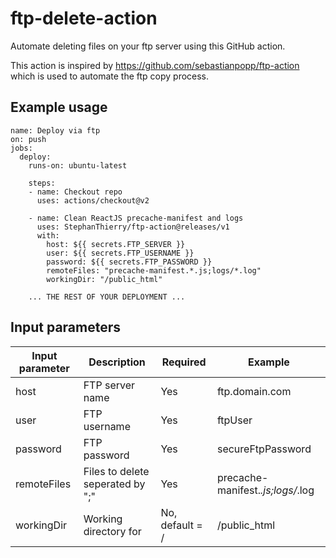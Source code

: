 # ftp-delete-action
Automate deleting files on your ftp server using this GitHub action.

This action is inspired by https://github.com/sebastianpopp/ftp-action which is used to automate the ftp copy process.  

## Example usage

```
name: Deploy via ftp
on: push
jobs:
  deploy:
    runs-on: ubuntu-latest

    steps:
    - name: Checkout repo 
      uses: actions/checkout@v2
      
    - name: Clean ReactJS precache-manifest and logs
      uses: StephanThierry/ftp-action@releases/v1
      with:
        host: ${{ secrets.FTP_SERVER }}
        user: ${{ secrets.FTP_USERNAME }}
        password: ${{ secrets.FTP_PASSWORD }}
        remoteFiles: "precache-manifest.*.js;logs/*.log"
        workingDir: "/public_html"

    ... THE REST OF YOUR DEPLOYMENT ...  

```

## Input parameters

Input parameter | Description | Required | Example
--- | --- | --- | ---
host | FTP server name | Yes | ftp.domain.com
user | FTP username | Yes | ftpUser
password | FTP password | Yes | secureFtpPassword
remoteFiles | Files to delete seperated by ";" | Yes | precache-manifest.*.js;logs/*.log
workingDir | Working directory for   | No, default = / | /public_html
